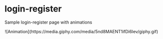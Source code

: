 # login-register

Sample login-register page with animations



<div style="text-align:center">![Animation](https://media.giphy.com/media/5nd8MAENT1ifDi6lev/giphy.gif)</div>
